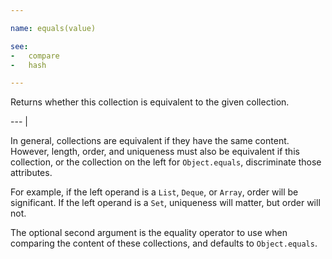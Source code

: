 ```yaml
---

name: equals(value)

see:
-   compare
-   hash

---
```


Returns whether this collection is equivalent to the given collection.

--- |

In general, collections are equivalent if they have the same content.
However, length, order, and uniqueness must also be equivalent if this collection,
or the collection on the left for `Object.equals`, discriminate those
attributes.

For example, if the left operand is a `List`, `Deque`, or `Array`, order will be
significant.
If the left operand is a `Set`, uniqueness will matter, but order will not.

The optional second argument is the equality operator to use when comparing the
content of these collections, and defaults to `Object.equals`.

